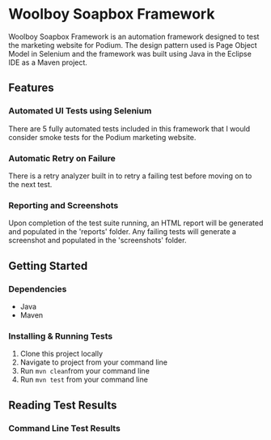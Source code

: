 # Woolboy Soapbox Framework
Woolboy Soapbox Framework is an automation framework designed to test the marketing website for Podium.
The design pattern used is Page Object Model in Selenium and the framework was built using Java in the Eclipse IDE as a Maven project.

## Features
### Automated UI Tests using Selenium
There are 5 fully automated tests included in this framework that I would consider smoke tests for the Podium marketing website.
### Automatic Retry on Failure
There is a retry analyzer built in to retry a failing test before moving on to the next test.
### Reporting and Screenshots
Upon completion of the test suite running, an HTML report will be generated and populated in the 'reports' folder. Any failing tests will generate a screenshot and populated in the 'screenshots' folder.

## Getting Started
### Dependencies
* Java
* Maven
### Installing & Running Tests
1. Clone this project locally
2. Navigate to project from your command line
3. Run `mvn clean`from your command line
4. Run `mvn test` from your command line

## Reading Test Results
### Command Line Test Results
